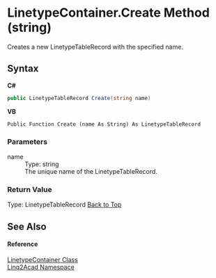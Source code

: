 # LinetypeContainer.Create Method (string)
 

Creates a new LinetypeTableRecord with the specified name.

## Syntax

**C#**<br />
``` C#
public LinetypeTableRecord Create(string name)
```

**VB**<br />
``` VB
Public Function Create (name As String) As LinetypeTableRecord
```


### Parameters
<dl><dt>name</dt><dd>Type: string<br />The unique name of the LinetypeTableRecord.</dd></dl>

### Return Value
Type: LinetypeTableRecord
<a href="#LinetypeContainerCreate-Method-string">Back to Top</a>

## See Also


#### Reference
<a href="T_Linq2Acad_LinetypeContainer.md#LinetypeContainer-Class">LinetypeContainer Class</a><br /><a href="N_Linq2Acad.md#Linq2Acad-Namespace">Linq2Acad Namespace</a><br />
